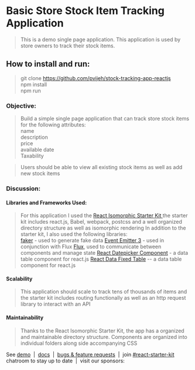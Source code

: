 # Basic Store Stock Item Tracking Application 

>This is a demo single page application.  This application is used by store owners to track their stock items. 

## How to install and run: 

> git clone https://github.com/pvijeh/stock-tracking-app-reactjs  
> npm install   
> npm run   


### Objective:  

> Build a simple single page application that can track store stock items for the following attributes:  
> name  
> description  
> price  
> available date  
> Taxability   

> Users should be able to view all existing stock items as well as add new stock items 

### Discussion:

#### Libraries and Frameworks Used: 

> For this application I used the [React Isomorphic Starter Kit ](https://github.com/kriasoft/react-starter-kit)
> the starter kit includes react.js, Babel, webpack, postcss and a well organized directory structure as well as isomorphic rendering 
> In addition to the starter kit, I also used the following libraries:  
> [faker](https://github.com/marak/Faker.js/) - used to generate fake data 
> [Event Emitter 3](https://github.com/primus/eventemitter3) - used in conjunction with Flux
> [Flux](https://github.com/facebook/flux),  used to communicate  between components and manage state 
> [React Datepicker Component](https://www.npmjs.com/package/react-datepicker) - a data table component for react.js
> [React Data Fixed Table](https://facebook.github.io/fixed-data-table/) -- a data table component for react.js

#### Scalability 

> This application should scale to track tens of thousands of items and the starter kit includes 
> routing functionally as well as an http request library to interact with an API 

#### Maintainability 
> Thanks to the React Isomorphic Starter Kit, the app has a organized and maintainable directory structure.   Components are organized into individual folders along side accompanying CSS   


See [demo](http://demo.reactstarterkit.com) &nbsp;|&nbsp;
[docs](https://github.com/kriasoft/react-starter-kit/tree/master/docs) &nbsp;|&nbsp;
[bugs & feature requests](https://waffle.io/kriasoft/react-starter-kit) &nbsp;|&nbsp;
join [#react-starter-kit](https://gitter.im/kriasoft/react-starter-kit) chatroom to stay up to date &nbsp;|&nbsp;
visit our sponsors:

